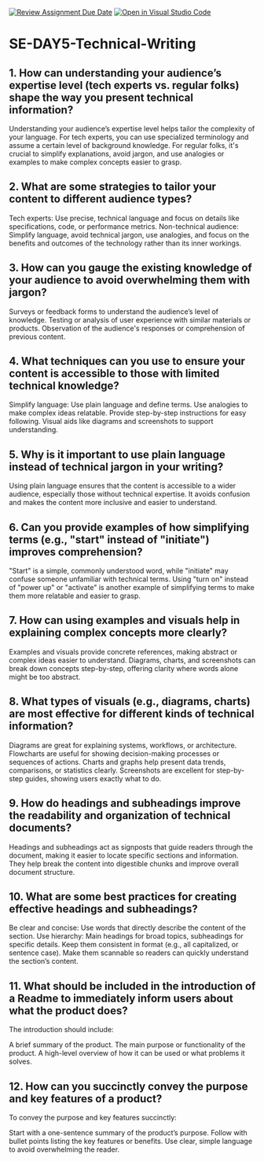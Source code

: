 [![Review Assignment Due Date](https://classroom.github.com/assets/deadline-readme-button-22041afd0340ce965d47ae6ef1cefeee28c7c493a6346c4f15d667ab976d596c.svg)](https://classroom.github.com/a/zsAR-pyY)
[![Open in Visual Studio Code](https://classroom.github.com/assets/open-in-vscode-2e0aaae1b6195c2367325f4f02e2d04e9abb55f0b24a779b69b11b9e10269abc.svg)](https://classroom.github.com/online_ide?assignment_repo_id=18474071&assignment_repo_type=AssignmentRepo)
# SE-DAY5-Technical-Writing
## 1. How can understanding your audience’s expertise level (tech experts vs. regular folks) shape the way you present technical information?
Understanding your audience’s expertise level helps tailor the complexity of your language. For tech experts, you can use specialized terminology and assume a certain level of background knowledge. For regular folks, it's crucial to simplify explanations, avoid jargon, and use analogies or examples to make complex concepts easier to grasp.

## 2. What are some strategies to tailor your content to different audience types?
Tech experts: Use precise, technical language and focus on details like specifications, code, or performance metrics.
Non-technical audience: Simplify language, avoid technical jargon, use analogies, and focus on the benefits and outcomes of the technology rather than its inner workings.

## 3. How can you gauge the existing knowledge of your audience to avoid overwhelming them with jargon?
Surveys or feedback forms to understand the audience’s level of knowledge.
Testing or analysis of user experience with similar materials or products.
Observation of the audience's responses or comprehension of previous content.

## 4. What techniques can you use to ensure your content is accessible to those with limited technical knowledge?
Simplify language: Use plain language and define terms.
Use analogies to make complex ideas relatable.
Provide step-by-step instructions for easy following.
Visual aids like diagrams and screenshots to support understanding.

## 5. Why is it important to use plain language instead of technical jargon in your writing?
Using plain language ensures that the content is accessible to a wider audience, especially those without technical expertise. It avoids confusion and makes the content more inclusive and easier to understand.

## 6. Can you provide examples of how simplifying terms (e.g., "start" instead of "initiate") improves comprehension?
"Start" is a simple, commonly understood word, while "initiate" may confuse someone unfamiliar with technical terms.
Using "turn on" instead of "power up" or "activate" is another example of simplifying terms to make them more relatable and easier to grasp.

## 7. How can using examples and visuals help in explaining complex concepts more clearly?
Examples and visuals provide concrete references, making abstract or complex ideas easier to understand. Diagrams, charts, and screenshots can break down concepts step-by-step, offering clarity where words alone might be too abstract.

## 8. What types of visuals (e.g., diagrams, charts) are most effective for different kinds of technical information?
Diagrams are great for explaining systems, workflows, or architecture.
Flowcharts are useful for showing decision-making processes or sequences of actions.
Charts and graphs help present data trends, comparisons, or statistics clearly.
Screenshots are excellent for step-by-step guides, showing users exactly what to do.

## 9. How do headings and subheadings improve the readability and organization of technical documents?
Headings and subheadings act as signposts that guide readers through the document, making it easier to locate specific sections and information. They help break the content into digestible chunks and improve overall document structure.

## 10. What are some best practices for creating effective headings and subheadings?
Be clear and concise: Use words that directly describe the content of the section.
Use hierarchy: Main headings for broad topics, subheadings for specific details.
Keep them consistent in format (e.g., all capitalized, or sentence case).
Make them scannable so readers can quickly understand the section’s content.

## 11. What should be included in the introduction of a Readme to immediately inform users about what the product does?
The introduction should include:

A brief summary of the product.
The main purpose or functionality of the product.
A high-level overview of how it can be used or what problems it solves.

## 12. How can you succinctly convey the purpose and key features of a product?
To convey the purpose and key features succinctly:

Start with a one-sentence summary of the product’s purpose.
Follow with bullet points listing the key features or benefits.
Use clear, simple language to avoid overwhelming the reader.
